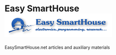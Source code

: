 # Easy SmartHouse ![Easy SmartHouse Logo](https://raw.githubusercontent.com/EasySmartHouse/EasySmartHouse-aux/master/logos/1_Primary_logo_on_transparent.png)

EasySmartHouse.net articles and auxiliary materials